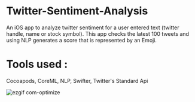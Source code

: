 # Twitter-Sentiment-Analysis
An iOS app to analyze twitter sentiment for a user entered text (twitter handle, name or stock symbol). This app checks the latest 100 tweets and using NLP generates a score that is represented by an Emoji. 


# Tools used : 
Cocoapods, CoreML, NLP, Swifter, Twitter's Standard Api



![ezgif com-optimize](https://user-images.githubusercontent.com/53033648/73290527-93619080-41cc-11ea-9d12-e75bdf7bb010.gif)


